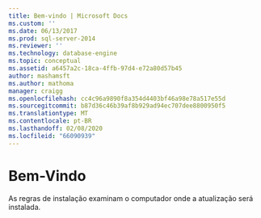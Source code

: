 ```yaml
---
title: Bem-vindo | Microsoft Docs
ms.custom: ''
ms.date: 06/13/2017
ms.prod: sql-server-2014
ms.reviewer: ''
ms.technology: database-engine
ms.topic: conceptual
ms.assetid: a6457a2c-18ca-4ffb-97d4-e72a80d57b45
author: mashamsft
ms.author: mathoma
manager: craigg
ms.openlocfilehash: cc4c96a9890f8a354d4403bf46a98e78a517e55d
ms.sourcegitcommit: b87d36c46b39af8b929ad94ec707dee8800950f5
ms.translationtype: MT
ms.contentlocale: pt-BR
ms.lasthandoff: 02/08/2020
ms.locfileid: "66090939"
---
```

# <a name="welcome"></a>Bem-Vindo
  As regras de instalação examinam o computador onde a atualização será instalada.  
  
  
